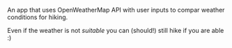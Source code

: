 An app that uses OpenWeatherMap API with user inputs to compar weather conditions for hiking.

Even if the weather is not _suitable_ you can (should!) still hike if you are able :)